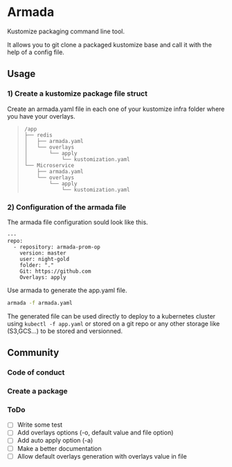 # Armada

Kustomize packaging command line tool.

It allows you to git clone a packaged kustomize base and call it with the help of a config file.

## Usage

### 1) Create a kustomize package file struct

Create an armada.yaml file in each one of your kustomize infra folder where you have your overlays.

> ```
> /app
> ├── redis
> │   ├── armada.yaml
> │   └── overlays
> │       └── apply
> │           └── kustomization.yaml
> └── Microservice
>     ├── armada.yaml
>     └── overlays
>         └── apply
>             └── kustomization.yaml
> ```

### 2) Configuration of the armada file

The armada file configuration sould look like this.

```
--- 
repo:
  - repository: armada-prom-op
    version: master
    user: night-gold
    folder: "."
    Git: https://github.com
    Overlays: apply
```

Use armada to generate the app.yaml file.
```bash
armada -f armada.yaml
```

The generated file can be used directly to deploy to a kubernetes cluster using `kubectl -f app.yaml` or stored on a git repo or any other storage like (S3,GCS...) to be stored and versionned.

## Community

### Code of conduct 

### Create a package

### ToDo

 - [ ] Write some test
 - [ ] Add overlays options (-o, default value and file option)
 - [ ] Add auto apply option (-a)
 - [ ] Make a better documentation
 - [ ] Allow default overlays generation with overlays value in file